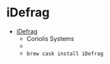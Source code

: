 # iDefrag
- [iDefrag](https://coriolis-systems.com/iDefrag/)
  -  Coriolis Systems
  - 
  - `brew cask install iDefrag`
